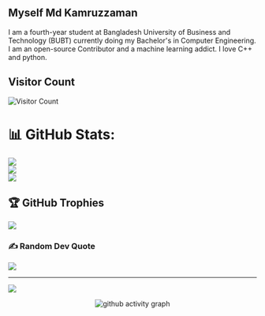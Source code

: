 ## Myself Md Kamruzzaman
I am a fourth-year student at Bangladesh University of Business and Technology (BUBT) currently doing my Bachelor's in Computer Engineering. 
I am an open-source Contributor and a machine learning addict. I love C++ and python.

<!--
**kamruzzaman526/kamruzzaman526** is a ✨ _special_ ✨ repository because its `README.md` (this file) appears on your GitHub profile.

Here are some ideas to get you started:

- 🔭 I’m currently working on ...
- 🌱 I’m currently learning ...
- 👯 I’m looking to collaborate on ...
- 🤔 I’m looking for help with ...
- 💬 Ask me about ...
- 📫 How to reach me: ...
- 😄 Pronouns: ...
- ⚡ Fun fact: ...
-->
## Visitor Count
![Visitor Count](https://profile-counter.glitch.me/kamruzzaman526/count.svg)

# 📊 GitHub Stats:
![](https://github-readme-stats.vercel.app/api?username=kamruzzaman526&theme=gotham&hide_border=false&include_all_commits=false&count_private=false)<br/>
![](https://github-readme-streak-stats.herokuapp.com/?user=kamruzzaman526&theme=gotham&hide_border=false)<br/>
![](https://github-readme-stats.vercel.app/api/top-langs/?username=kamruzzaman526&theme=gotham&hide_border=false&include_all_commits=false&count_private=false&layout=compact)

## 🏆 GitHub Trophies
![](https://github-profile-trophy.vercel.app/?username=kamruzzaman526&theme=dracula&no-frame=true&no-bg=false&margin-w=4)

### ✍️ Random Dev Quote
![](https://quotes-github-readme.vercel.app/api?type=horizontal&theme=radical)

---
[![](https://visitcount.itsvg.in/api?id=kamruzzaman526&icon=0&color=0)](https://visitcount.itsvg.in)

<!-- Proudly created with GPRM ( https://gprm.itsvg.in ) -->
 
 <div align="center">
     
     
![github activity graph](https://activity-graph.herokuapp.com/graph?username=kamruzzaman526&theme=dracula&layout=compact&title_color=FF69B4&hide_border=true&area=true)
</div>
 
<div align="center">

